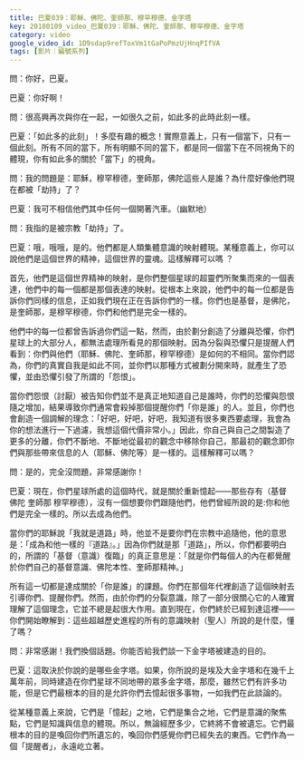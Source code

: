 ```yaml
---
title: 巴夏039：耶穌、佛陀、奎師那、穆罕穆德、金字塔
key: 20180109_video_巴夏039：耶穌、佛陀、奎師那、穆罕穆德、金字塔
category: video
google_video_id: 1D9sdap9refToxVm1tGaPoPmzUjHnqPIfVA
tags: [影片｜編號系列]
---
```


問：你好，巴夏。

巴夏：你好啊！

問：很高興再次與你在一起，一如很久之前，如此多的此時此刻一樣。

巴夏：「如此多的此刻」！多麼有趣的概念！實際意義上，只有一個當下，只有一個此刻。所有不同的當下，所有明顯不同的當下，都是同一個當下在不同視角下的體現，你有如此多的關於「當下」的視角。

問：我的問題是：耶穌，穆罕穆德，奎師那，佛陀這些人是誰？為什麼好像他們現在都被「劫持」了？

巴夏：我可不相信他們其中任何一個開著汽車。（幽默地）

問：我指的是被宗教「劫持」了。

巴夏：哦，哦哦，是的。他們都是人類集體意識的映射體現。某種意義上，你可以說他們是這個世界的精神，這個世界的靈魂。這樣解釋可以嗎 ？

首先，他們是這個世界精神的映射，是你們整個星球的超靈們所聚集而來的一個表達，他們中的每一個都是那個表達的映射。從根本上來說，他們中的每一位都是告訴你們同樣的信息，正如我們現在正在告訴你們的一樣。你們也是基督，是佛陀，是奎師那，是穆罕穆德，你們和他們是完全一樣的。

他們中的每一位都曾告訴過你們這一點，然而，由於劃分創造了分離與恐懼，你們星球上的大部分人，都無法處理所看見的那個映射。因為分裂與恐懼只是提醒人們看到：你們與他們（耶穌、佛陀、奎師那，穆罕穆德）是如何的不相同。當你們認為，你們的真實自我是如此不同，並你們以那種方式被劃分開來時，就產生了恐懼，並由恐懼引發了所謂的「怨恨」。

當你們怨恨（討厭）被告知你們並不是真正地知道自己是誰時，你們的恐懼與怨恨隨之增加，結果導致你們通常會殺掉那個提醒你們「你是誰」的人。並且，你們也會創造一個調解的理念：「好吧，好吧，好吧，我知道有很多東西要處理，我會為你的想法進行一下過濾，我想這個代價非常小。」因此，你自己與自己之間製造了更多的分離，你們不斷地、不斷地從最初的觀念中移除你自己，那最初的觀念即你們與那些帶來信息的人（耶穌、佛陀等）是一樣的。這樣解釋可以嗎？

問：是的，完全沒問題，非常感謝你！

巴夏：現在，你們星球所處的這個時代，就是關於重新憶起——那些存有（基督 佛陀 奎師那 穆罕穆德），沒有一個想要你們跟隨他們，他們曾經所說的是:你和他們是完全一樣的。所以去成為他們。

當你們的耶穌說「我就是道路」時，他並不是要你們在宗教中追隨他，他的意思是：「成為和他一樣的『道路』。」因為你們就是那「道路」，所以，你們都要明白的，所謂的「基督（意識）復臨」的真正意思是：「就是你們每個人的內在都覺醒於你們自己的基督意識、佛陀本性、奎師那精神。」

所有這一切都是達成關於「你是誰」的課題。你們在那個年代裡創造了這個映射去引導你們、提醒你們。然而，由於你們的分裂意識，除了一部分很關心它的人確實理解了這個理念，它並不總是起很大作用。直到現在，你們終於已經到達這裡——你們開始瞭解到：這些超越歷史進程的所有的意識映射（聖人）所說的是什麼，懂了嗎？

問：非常感謝！我們換個話題。你能否給我們談一下金字塔被建造的目的。

巴夏：這取決於你說的是哪些金字塔。如果，你所說的是埃及大金字塔和在幾千上萬年前，同時建造在你們星球不同地帶的眾多金字塔，那麼，雖然它們有許多功能，但是它們最根本的目的是允許你們去憶起很多事物，一如我們在此談論的。

從某種意義上來說，它們是「憶起」之地，它們是集合之地，它們是意識的聚焦點，它們是知識與信息的體現。所以，無論經歷多少，它終將不會被遺忘。它們最根本的目的是喚回你們所遺忘的，喚回你們感覺你們已經失去的東西。它們作為一個「提醒者」，永遠屹立著。
